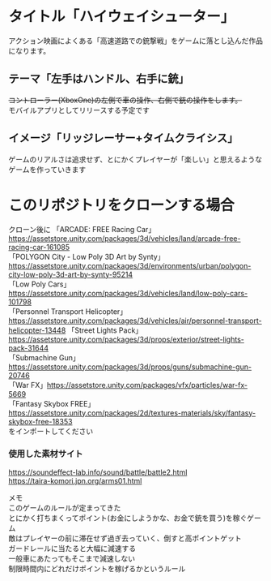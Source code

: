 # タイトル「ハイウェイシューター」
アクション映画によくある「高速道路での銃撃戦」をゲームに落とし込んだ作品になります。
## テーマ「左手はハンドル、右手に銃」
~~コントローラー(XboxOne)の左側で車の操作、右側で銃の操作をします。~~  
モバイルアプリとしてリリースする予定です
## イメージ「リッジレーサー+タイムクライシス」
ゲームのリアルさは追求せず、とにかくプレイヤーが「楽しい」と思えるようなゲームを作っていきます

# このリポジトリをクローンする場合
クローン後に
「ARCADE: FREE Racing Car」https://assetstore.unity.com/packages/3d/vehicles/land/arcade-free-racing-car-161085  
「POLYGON City - Low Poly 3D Art by Synty」　https://assetstore.unity.com/packages/3d/environments/urban/polygon-city-low-poly-3d-art-by-synty-95214  
「Low Poly Cars」https://assetstore.unity.com/packages/3d/vehicles/land/low-poly-cars-101798  
「Personnel Transport Helicopter」https://assetstore.unity.com/packages/3d/vehicles/air/personnel-transport-helicopter-13448
「Street Lights Pack」https://assetstore.unity.com/packages/3d/props/exterior/street-lights-pack-31644  
「Submachine Gun」https://assetstore.unity.com/packages/3d/props/guns/submachine-gun-20746  
「War FX」https://assetstore.unity.com/packages/vfx/particles/war-fx-5669  
「Fantasy Skybox FREE」https://assetstore.unity.com/packages/2d/textures-materials/sky/fantasy-skybox-free-18353  
をインポートしてください



### 使用した素材サイト
https://soundeffect-lab.info/sound/battle/battle2.html  
https://taira-komori.jpn.org/arms01.html  




メモ  
このゲームのルールが定まってきた  
とにかく打ちまくってポイント(お金にしようかな、お金で銃を買う)を稼ぐゲーム  
敵はプレイヤーの前に滞在せず過ぎ去っていく、倒すと高ポイントゲット  
ガードレールに当たると大幅に減速する  
一般車にあたってもそこまで減速しない  
制限時間内にどれだけポイントを稼げるかというルール  
